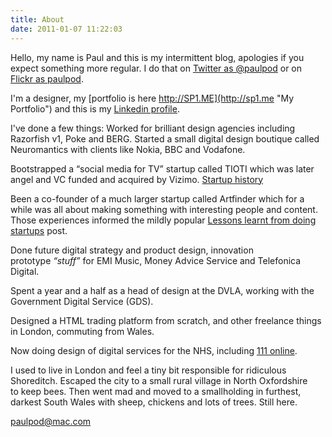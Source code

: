 ```yaml
---
title: About
date: 2011-01-07 11:22:03
---
```


Hello, my name is Paul and this is my intermittent blog, apologies if you expect something more regular. I do that on [Twitter as @paulpod](http://twitter.com/paulpod "@paulpod on Twitter") or on [Flickr as paulpod](http://flickr.com/paulpod "Flickr photos"). 

I'm a designer, my [portfolio is here http://SP1.ME](http://sp1.me "My Portfolio") and this is my [Linkedin profile](http://uk.linkedin.com/in/paulpod "Paulpod on Linkedin"). 

I've done a few things: 
Worked for brilliant design agencies including Razorfish v1, Poke and BERG. Started a small digital design boutique called Neuromantics with clients like Nokia, BBC and Vodafone. 

Bootstrapped a “social media for TV” startup called TIOTI which was later angel and VC funded and acquired by Vizimo. [Startup history](https://techcrunch.com/2007/10/21/tioticom-wins-seven-figures-from-pond/)

Been a co-founder of a much larger startup called Artfinder which for a while was all about making something with interesting people and content. Those experiences informed the mildly popular [Lessons learnt from doing startups](http://www.neuromantics.net/blog/?p=327 "Lessons learnt doing startups") post. 

Done future digital strategy and product design, innovation prototype _“stuff”_ for EMI Music, Money Advice Service and Telefonica Digital. 

Spent a year and a half as a head of design at the DVLA, working with the Government Digital Service (GDS). 

Designed a HTML trading platform from scratch, and other freelance things in London, commuting from Wales.

Now doing design of digital services for the NHS, including [111 online](https://111.nhs.uk). 

I used to live in London and feel a tiny bit responsible for ridiculous Shoreditch. Escaped the city to a small rural village in North Oxfordshire to keep bees. Then went mad and moved to a smallholding in furthest, darkest South Wales with sheep, chickens and lots of trees. Still here.

paulpod@mac.com